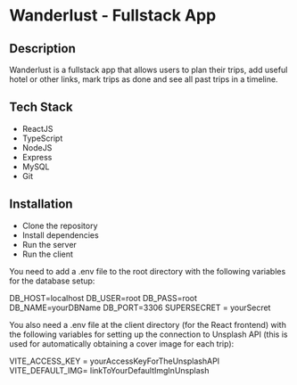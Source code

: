 # Wanderlust - Fullstack App

## Description

Wanderlust is a fullstack app that allows users to plan their trips, add useful hotel or other links, mark trips as done and see all past trips in a timeline.

## Tech Stack

- ReactJS
- TypeScript
- NodeJS
- Express
- MySQL
- Git

## Installation

- Clone the repository
- Install dependencies
- Run the server
- Run the client

You need to add a .env file to the root directory with the following variables for the database setup:

DB_HOST=localhost
DB_USER=root
DB_PASS=root
DB_NAME=yourDBName
DB_PORT=3306
SUPERSECRET = yourSecret

You also need a .env file at the client directory (for the React frontend) with the following variables for setting up the connection to Unsplash API (this is used for automatically obtaining a cover image for each trip):

VITE_ACCESS_KEY = yourAccessKeyForTheUnsplashAPI
VITE_DEFAULT_IMG= linkToYourDefaultImgInUnsplash
